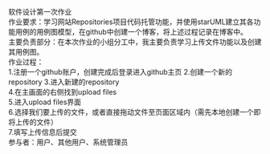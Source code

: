 软件设计第一次作业                                                                                                                             
作业要求：学习网站Repositories项目代码托管功能，并使用starUML建立其各功能用例的用例图模型，在github中创建一个博客，将上述过程记录在博客中。             
主要负责部分：在本次作业的小组分工中，我主要负责学习上传文件功能以及创建其用例图。                                                                   
作业过程：                                                                                                                                   
1.注册一个github账户，创建完成后登录进入github主页                                                                                                2.创建一个新的repository                                                                                                                      3.进入新建的repository                                                                                                                       
4.在主画面的右侧找到upload files                                                                                                               
5.进入upload files界面                                                                                                                       
6.选择我们要上传的文件，或者直接拖动文件至页面区域内（需先本地创建一个即将上传的文件）                                                               
7.填写上传信息后提交                                                                                                                           
参与者：用户、其他用户、系统管理员
